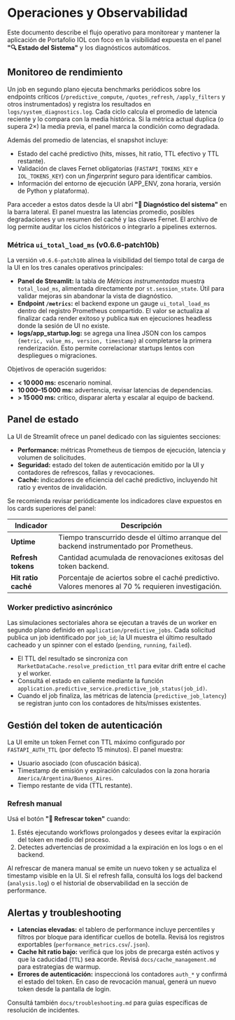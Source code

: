 # Operaciones y Observabilidad

Este documento describe el flujo operativo para monitorear y mantener la
aplicación de Portafolio IOL con foco en la visibilidad expuesta en el panel
**"🔍 Estado del Sistema"** y los diagnósticos automáticos.

## Monitoreo de rendimiento

Un job en segundo plano ejecuta benchmarks periódicos sobre los endpoints
críticos (`/predictive_compute`, `/quotes_refresh`, `/apply_filters` y otros
instrumentados) y registra los resultados en ``logs/system_diagnostics.log``.
Cada ciclo calcula el promedio de latencia reciente y lo compara con la media
histórica. Si la métrica actual duplica (o supera 2×) la media previa, el panel
marca la condición como degradada.

Además del promedio de latencias, el snapshot incluye:

* Estado del caché predictivo (hits, misses, hit ratio, TTL efectivo y TTL
  restante).
* Validación de claves Fernet obligatorias (`FASTAPI_TOKENS_KEY` e
  `IOL_TOKENS_KEY`) con un *fingerprint* seguro para identificar cambios.
* Información del entorno de ejecución (APP_ENV, zona horaria, versión de
  Python y plataforma).

Para acceder a estos datos desde la UI abrí **"🔎 Diagnóstico del sistema"** en
la barra lateral. El panel muestra las latencias promedio, posibles
degradaciones y un resumen del caché y las claves Fernet. El archivo de log
permite auditar los ciclos históricos o integrarlo a pipelines externos.

### Métrica `ui_total_load_ms` (v0.6.6-patch10b)

La versión `v0.6.6-patch10b` alinea la visibilidad del tiempo total de carga de
la UI en los tres canales operativos principales:

* **Panel de Streamlit:** la tabla de *Métricas instrumentadas* muestra
  `total_load_ms`, alimentada directamente por `st.session_state`. Útil para
  validar mejoras sin abandonar la vista de diagnóstico.
* **Endpoint `/metrics`:** el backend expone un gauge `ui_total_load_ms` dentro
  del registro Prometheus compartido. El valor se actualiza al finalizar cada
  render exitoso y publica `NaN` en ejecuciones headless donde la sesión de UI no
  existe.
* **logs/app_startup.log:** se agrega una línea JSON con los campos
  `{metric, value_ms, version, timestamp}` al completarse la primera renderización.
  Esto permite correlacionar startups lentos con despliegues o migraciones.

Objetivos de operación sugeridos:

* **< 10 000 ms:** escenario nominal.
* **10 000–15 000 ms:** advertencia, revisar latencias de dependencias.
* **> 15 000 ms:** crítico, disparar alerta y escalar al equipo de backend.

## Panel de estado

La UI de Streamlit ofrece un panel dedicado con las siguientes secciones:

* **Performance:** métricas Prometheus de tiempos de ejecución, latencia y
  volumen de solicitudes.
* **Seguridad:** estado del token de autenticación emitido por la UI y contadores
  de refrescos, fallas y revocaciones.
* **Caché:** indicadores de eficiencia del caché predictivo, incluyendo hit ratio
  y eventos de invalidación.

Se recomienda revisar periódicamente los indicadores clave expuestos en los
cards superiores del panel:

| Indicador | Descripción |
| --- | --- |
| **Uptime** | Tiempo transcurrido desde el último arranque del backend instrumentado por Prometheus. |
| **Refresh tokens** | Cantidad acumulada de renovaciones exitosas del token backend. |
| **Hit ratio caché** | Porcentaje de aciertos sobre el caché predictivo. Valores menores al 70 % requieren investigación. |

### Worker predictivo asincrónico

Las simulaciones sectoriales ahora se ejecutan a través de un worker en segundo
plano definido en `application/predictive_jobs`. Cada solicitud publica un job
identificado por `job_id`; la UI muestra el último resultado cacheado y un
spinner con el estado (`pending`, `running`, `failed`).

* El TTL del resultado se sincroniza con `MarketDataCache.resolve_prediction_ttl`
  para evitar drift entre el cache y el worker.
* Consultá el estado en caliente mediante la función
  `application.predictive_service.predictive_job_status(job_id)`.
* Cuando el job finaliza, las métricas de latencia (`predictive_job_latency`) se
  registran junto con los contadores de hits/misses existentes.

## Gestión del token de autenticación

La UI emite un token Fernet con TTL máximo configurado por `FASTAPI_AUTH_TTL`
(por defecto 15 minutos). El panel muestra:

* Usuario asociado (con ofuscación básica).
* Timestamp de emisión y expiración calculados con la zona horaria
  `America/Argentina/Buenos_Aires`.
* Tiempo restante de vida (TTL restante).

### Refresh manual

Usá el botón **"🔄 Refrescar token"** cuando:

1. Estés ejecutando workflows prolongados y desees evitar la expiración del
   token en medio del proceso.
2. Detectes advertencias de proximidad a la expiración en los logs o en el
   backend.

Al refrescar de manera manual se emite un nuevo token y se actualiza el
timestamp visible en la UI. Si el refresh falla, consultá los logs del backend
(`analysis.log`) o el historial de observabilidad en la sección de performance.

## Alertas y troubleshooting

* **Latencias elevadas:** el tablero de performance incluye percentiles y
  filtros por bloque para identificar cuellos de botella. Revisá los registros
  exportables (`performance_metrics.csv`/`.json`).
* **Cache hit ratio bajo:** verificá que los jobs de precarga estén activos y
  que la caducidad (`TTL`) sea acorde. Revisá `docs/cache_management.md` para
  estrategias de warmup.
* **Errores de autenticación:** inspeccioná los contadores `auth_*` y
  confirmá el estado del token. En caso de revocación manual, generá un nuevo
  token desde la pantalla de login.

Consultá también `docs/troubleshooting.md` para guías específicas de resolución
de incidentes.

